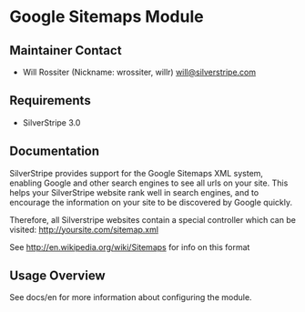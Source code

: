 # Google Sitemaps Module

## Maintainer Contact

 * Will Rossiter (Nickname: wrossiter, willr) <will@silverstripe.com>

## Requirements

 * SilverStripe 3.0

## Documentation

SilverStripe provides support for the Google Sitemaps XML system, enabling 
Google and other search engines to see all urls on your site. This helps 
your SilverStripe website rank well in search engines, and to encourage the 
information on your site to be discovered by Google quickly.

Therefore, all Silverstripe websites contain a special controller which can 
be visited: http://yoursite.com/sitemap.xml

See http://en.wikipedia.org/wiki/Sitemaps for info on this format 

## Usage Overview

See docs/en for more information about configuring the module.
	
